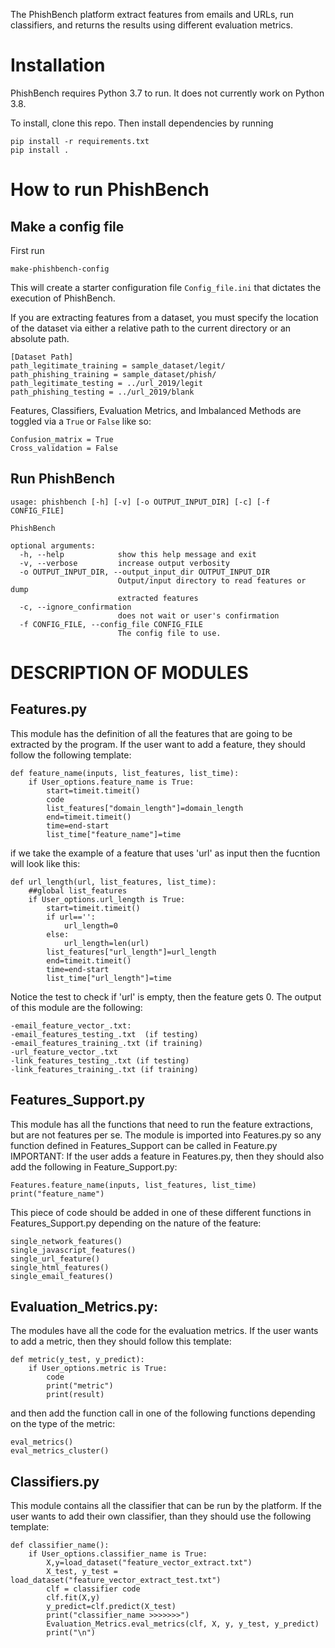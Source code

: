 The PhishBench platform extract features from emails and URLs, run classifiers, and returns the results using different evaluation metrics.

# Installation

PhishBench requires Python 3.7 to run. It does not currently work on Python 3.8. 

To install, clone this repo. Then install dependencies by running 

    pip install -r requirements.txt
    pip install .

# How to run PhishBench


## Make a config file
First run 
    
    make-phishbench-config

This will create a starter configuration file `Config_file.ini` that dictates the execution of PhishBench.

If you are extracting features from a dataset, you must specify the location of the dataset via either a relative path to the current directory or an absolute path. 

```
[Dataset Path]
path_legitimate_training = sample_dataset/legit/
path_phishing_training = sample_dataset/phish/
path_legitimate_testing = ../url_2019/legit
path_phishing_testing = ../url_2019/blank
```

Features, Classifiers, Evaluation Metrics, and Imbalanced Methods are toggled via a `True` or `False` like so:

```
Confusion_matrix = True
Cross_validation = False
```

## Run PhishBench
```
usage: phishbench [-h] [-v] [-o OUTPUT_INPUT_DIR] [-c] [-f CONFIG_FILE]

PhishBench

optional arguments:
  -h, --help            show this help message and exit
  -v, --verbose         increase output verbosity
  -o OUTPUT_INPUT_DIR, --output_input_dir OUTPUT_INPUT_DIR
                        Output/input directory to read features or dump
                        extracted features
  -c, --ignore_confirmation
                        does not wait or user's confirmation
  -f CONFIG_FILE, --config_file CONFIG_FILE
                        The config file to use.
```



# DESCRIPTION OF MODULES
## Features.py
This module has the definition of all the features that are going to be extracted by the program.
If the user want to add a feature, they should follow the following template: 
```
def feature_name(inputs, list_features, list_time):
    if User_options.feature_name is True:
        start=timeit.timeit()
        code
        list_features["domain_length"]=domain_length
        end=timeit.timeit()
        time=end-start
        list_time["feature_name"]=time
```

if we take the example of a feature that uses 'url' as input then the fucntion will look like this:
```
def url_length(url, list_features, list_time):
    ##global list_features
    if User_options.url_length is True:
        start=timeit.timeit()
        if url=='':
            url_length=0
        else:
            url_length=len(url)
        list_features["url_length"]=url_length
        end=timeit.timeit()
        time=end-start
        list_time["url_length"]=time
```
Notice the test to check if 'url' is empty, then the feature gets 0.
The output of this module are the following:
```
-email_feature_vector_.txt:
-email_features_testing_.txt  (if testing)
-email_features_training_.txt (if training)
-url_feature_vector_.txt
-link_features_testing_.txt (if testing)
-link_features_training_.txt (if training)
```


## Features_Support.py
This module has all the functions that need to run the feature extractions, but are not features per se.
The module is imported into Features.py so any function defined in Features_Support can be called in Feature.py
IMPORTANT: If the user adds a feature in Features.py, then they should also add the following in Feature_Support.py:
```
Features.feature_name(inputs, list_features, list_time)
print("feature_name")
```
This piece of code should be added in one of these different functions in Features_Support.py depending on the nature of the feature: 
```
single_network_features()
single_javascript_features()
single_url_feature()
single_html_features()
single_email_features()
```

## Evaluation_Metrics.py:
The modules have all the code for the evaluation metrics.
If the user wants to add a metric, then they should follow this template:
```
def metric(y_test, y_predict):
    if User_options.metric is True:
        code
        print("metric")
        print(result)
```
and then add the function call in one of the following functions depending on the type of the metric:
```
eval_metrics()
eval_metrics_cluster()
```

## Classifiers.py
This module contains all the classifier that can be run by the platform.
If the user wants to add their own classifier, than they should use the following template:

```
def classifier_name():
    if User_options.classifier_name is True:
        X,y=load_dataset("feature_vector_extract.txt")
        X_test, y_test = load_dataset("feature_vector_extract_test.txt")
        clf = classifier code
        clf.fit(X,y)
        y_predict=clf.predict(X_test)
        print("classifier_name >>>>>>>")
        Evaluation_Metrics.eval_metrics(clf, X, y, y_test, y_predict)
        print("\n")
```